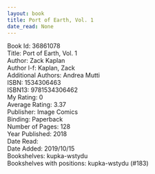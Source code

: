 ```yaml
---
layout: book
title: Port of Earth, Vol. 1
date_read: None
---
```


Book Id: 36861078<br />
Title: Port of Earth, Vol. 1<br />
Author: Zack Kaplan<br />
Author l-f: Kaplan, Zack<br />
Additional Authors: Andrea Mutti<br />
ISBN: 1534306463<br />
ISBN13: 9781534306462<br />
My Rating: 0<br />
Average Rating: 3.37<br />
Publisher: Image Comics<br />
Binding: Paperback<br />
Number of Pages: 128<br />
Year Published: 2018<br />
Date Read: <br />
Date Added: 2019/10/15<br />
Bookshelves: kupka-wstydu<br />
Bookshelves with positions: kupka-wstydu (#183)<br />

